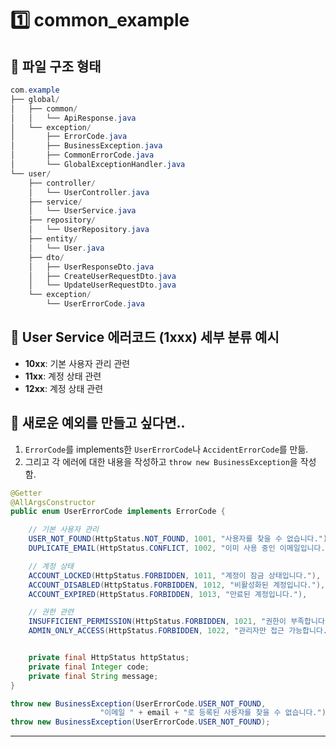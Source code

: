 # 1️⃣ common_example
## 📄 파일 구조 형태
```java
com.example
├── global/
│   ├── common/
│   │   └── ApiResponse.java
│   └── exception/
│       ├── ErrorCode.java
│       ├── BusinessException.java
│       ├── CommonErrorCode.java
│       └── GlobalExceptionHandler.java
└── user/
    ├── controller/
    │   └── UserController.java
    ├── service/
    │   └── UserService.java
    ├── repository/
    │   └── UserRepository.java
    ├── entity/
    │   └── User.java
    ├── dto/
    │   ├── UserResponseDto.java
    │   ├── CreateUserRequestDto.java
    │   └── UpdateUserRequestDto.java
    └── exception/
        └── UserErrorCode.java
```
## 🙌 User Service 에러코드 (1xxx) 세부 분류 예시
- **10xx**: 기본 사용자 관리 관련
- **11xx**: 계정 상태 관련
- **12xx**: 계정 상태 관련

## 📌 새로운 예외를 만들고 싶다면..
1. `ErrorCode`를 implements한 `UserErrorCode`나 `AccidentErrorCode`를 만듦.
2. 그리고 각 에러에 대한 내용을 작성하고 `throw new BusinessException`을 작성함.
```java
@Getter
@AllArgsConstructor
public enum UserErrorCode implements ErrorCode {

    // 기본 사용자 관리
    USER_NOT_FOUND(HttpStatus.NOT_FOUND, 1001, "사용자를 찾을 수 없습니다."),
    DUPLICATE_EMAIL(HttpStatus.CONFLICT, 1002, "이미 사용 중인 이메일입니다."),

    // 계정 상태
    ACCOUNT_LOCKED(HttpStatus.FORBIDDEN, 1011, "계정이 잠금 상태입니다."),
    ACCOUNT_DISABLED(HttpStatus.FORBIDDEN, 1012, "비활성화된 계정입니다."),
    ACCOUNT_EXPIRED(HttpStatus.FORBIDDEN, 1013, "만료된 계정입니다."),

    // 권한 관련
    INSUFFICIENT_PERMISSION(HttpStatus.FORBIDDEN, 1021, "권한이 부족합니다."),
    ADMIN_ONLY_ACCESS(HttpStatus.FORBIDDEN, 1022, "관리자만 접근 가능합니다.");


    private final HttpStatus httpStatus;
    private final Integer code;
    private final String message;
}
```
```java
throw new BusinessException(UserErrorCode.USER_NOT_FOUND,
                    "이메일 " + email + "로 등록된 사용자를 찾을 수 없습니다.");
throw new BusinessException(UserErrorCode.USER_NOT_FOUND);
```
----